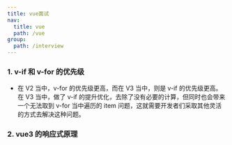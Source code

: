 ```yaml
---
title: vue面试
nav:
  title: vue
  path: /vue
group:
  path: /interview
---
```


### 1. v-if 和 v-for 的优先级

- 在 V2 当中，v-for 的优先级更高，而在 V3 当中，则是 v-if 的优先级更高。在 V3 当中，做了 v-if 的提升优化，去除了没有必要的计算，但同时也会带来一个无法取到 v-for 当中遍历的 item 问题，这就需要开发者们采取其他灵活的方式去解决这种问题。

### 2. vue3 的响应式原理

